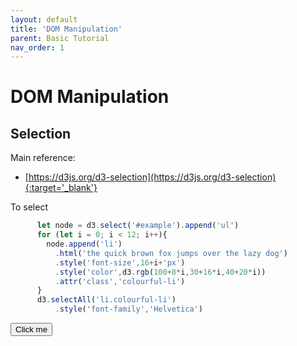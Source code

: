 ```yaml
---
layout: default
title: 'DOM Manipulation'
parent: Basic Tutorial
nav_order: 1
---
```


# DOM Manipulation


## Selection

Main reference: 
- [https://d3js.org/d3-selection](https://d3js.org/d3-selection){:target='_blank'}

To select 

```javascript
      let node = d3.select('#example').append('ul')
      for (let i = 0; i < 12; i++){
        node.append('li')
          .html('the quick brown fox jumps over the lazy dog')
          .style('font-size',16+i+'px')
          .style('color',d3.rgb(100+8*i,30+16*i,40+20*i))
          .attr('class','colourful-li')
      }
      d3.selectAll('li.colourful-li')
          .style('font-family','Helvetica')
```

<button type="button" class="btn" id="ex1" onclick="select()">Click me</button>

<script>
  function select(){
    console.log('select clicked');
    d3.select('#ex1').style('color',d3.color('red'))
  }
</script>